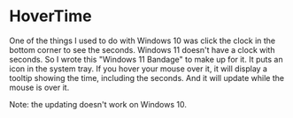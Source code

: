 # HoverTime
One of the things I used to do with Windows 10 was click the clock in the bottom corner to see the seconds. 
Windows 11 doesn't have a clock with seconds.
So I wrote this "Windows 11 Bandage" to make up for it. 
It puts an icon in the system tray. If you hover your mouse over it, it will display a tooltip showing the time, including the seconds. 
And it will update while the mouse is over it. 

Note: the updating doesn't work on Windows 10. 
